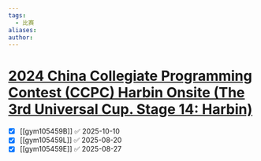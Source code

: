 ```yaml
---
tags:
  - 比赛
aliases: 
author:
---
```

# [2024 China Collegiate Programming Contest (CCPC) Harbin Onsite (The 3rd Universal Cup. Stage 14: Harbin)](https://codeforces.com/gym/105459)

- [x] [[gym105459B]] ✅ 2025-10-10
- [x] [[gym105459L]] ✅ 2025-08-20
- [x] [[gym105459E]] ✅ 2025-08-27
